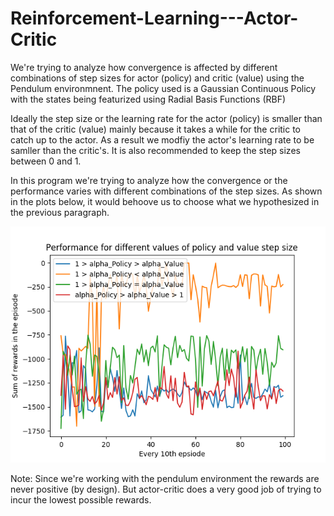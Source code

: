 # Reinforcement-Learning---Actor-Critic

We're trying to analyze how convergence is affected by different combinations of step sizes for actor (policy) and critic (value) using the Pendulum environmnent. The policy used is a Gaussian Continuous Policy with the states being featurized using Radial Basis Functions (RBF)

Ideally the step size or the learning rate for the actor (policy) is smaller than that of the critic (value) mainly because it takes a while for the critic to catch up to the actor. As a result we modfiy the actor's learning rate to be samller than the critic's.
It is also recommended to keep the step sizes between 0 and 1.

In this program we're trying to analyze how the convergence or the performance varies with different combinations of the step sizes. As shown in the plots below, it would behoove us to choose what we hypothesized in the previous paragraph.

![image](all_plots.png)


Note: Since we're working with the pendulum environment the rewards are never positive (by design). But actor-critic does a very good job of trying to incur the lowest possible rewards.
